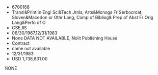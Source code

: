 * 6700168
* Transl&Print in Engl Sci&Tech Jrnls, Arts&Monogs Fr         Serbocroat, Sloven&Macedon or Othr Lang, Comp of Bibliog&   Prep of Abst Fr Orig Lang&Perfo of O
* CSE,IIS
* 06/30/1967,12/31/1983
* None   DATA NOT AVAILABLE, Nolit Publishing House
* Contract
*   name not available
* 12/31/1983
* USD 1,738,831.00

NONE